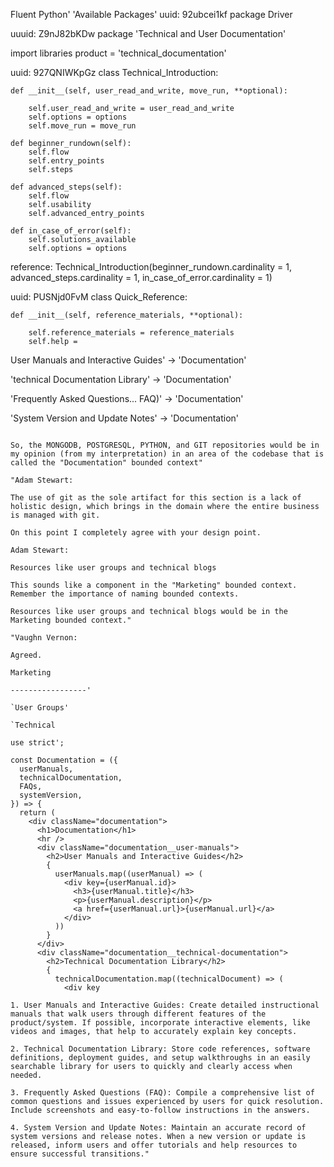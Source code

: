 Fluent Python' 'Available Packages'
uuid: 92ubcei1kf
package Driver

uuuid: Z9nJ82bKDw
package 'Technical and User Documentation'

import libraries
product = 'technical_documentation'

uuid: 927QNIWKpGz
class Technical_Introduction:

    def __init__(self, user_read_and_write, move_run, **optional):

        self.user_read_and_write = user_read_and_write
        self.options = options
        self.move_run = move_run

    def beginner_rundown(self):
        self.flow
        self.entry_points
        self.steps

    def advanced_steps(self):
        self.flow
        self.usability
        self.advanced_entry_points

    def in_case_of_error(self):
        self.solutions_available
        self.options = options
        
reference: Technical_Introduction(beginner_rundown.cardinality = 1, advanced_steps.cardinality = 1, in_case_of_error.cardinality = 1)


uuid: PUSNjd0FvM
class Quick_Reference:

    def __init__(self, reference_materials, **optional):

        self.reference_materials = reference_materials
        self.help =

User Manuals and Interactive Guides' -> 'Documentation'

'technical Documentation Library' -> 'Documentation'

'Frequently Asked Questions... FAQ)' -> 'Documentation'

'System Version and Update Notes' -> 'Documentation'

```

So, the MONGODB, POSTGRESQL, PYTHON, and GIT repositories would be in my opinion (from my interpretation) in an area of the codebase that is called the "Documentation" bounded context"

"Adam Stewart:

The use of git as the sole artifact for this section is a lack of holistic design, which brings in the domain where the entire business is managed with git.

On this point I completely agree with your design point.

Adam Stewart:

Resources like user groups and technical blogs

This sounds like a component in the "Marketing" bounded context. Remember the importance of naming bounded contexts.

Resources like user groups and technical blogs would be in the Marketing bounded context."

"Vaughn Vernon:

Agreed.

Marketing

-----------------'

`User Groups'

`Technical

use strict';

const Documentation = ({
  userManuals,
  technicalDocumentation,
  FAQs,
  systemVersion,
}) => {
  return (
    <div className="documentation">
      <h1>Documentation</h1>
      <hr />
      <div className="documentation__user-manuals">
        <h2>User Manuals and Interactive Guides</h2>
        {
          userManuals.map((userManual) => (
            <div key={userManual.id}>
              <h3>{userManual.title}</h3>
              <p>{userManual.description}</p>
              <a href={userManual.url}>{userManual.url}</a>
            </div>
          ))
        }
      </div>
      <div className="documentation__technical-documentation">
        <h2>Technical Documentation Library</h2>
        {
          technicalDocumentation.map((technicalDocument) => (
            <div key

1. User Manuals and Interactive Guides: Create detailed instructional manuals that walk users through different features of the product/system. If possible, incorporate interactive elements, like videos and images, that help to accurately explain key concepts.

2. Technical Documentation Library: Store code references, software definitions, deployment guides, and setup walkthroughs in an easily searchable library for users to quickly and clearly access when needed.

3. Frequently Asked Questions (FAQ): Compile a comprehensive list of common questions and issues experienced by users for quick resolution. Include screenshots and easy-to-follow instructions in the answers.

4. System Version and Update Notes: Maintain an accurate record of system versions and release notes. When a new version or update is released, inform users and offer tutorials and help resources to ensure successful transitions."
